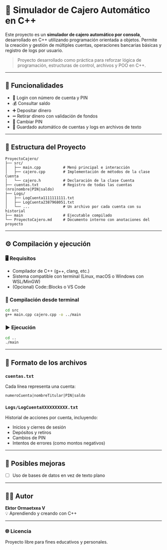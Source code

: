 # 🏧 Simulador de Cajero Automático en C++

Este proyecto es un **simulador de cajero automático por consola**, desarrollado en C++ utilizando programación orientada a objetos. Permite la creación y gestión de múltiples cuentas, operaciones bancarias básicas y registro de logs por usuario.

> Proyecto desarrollado como práctica para reforzar lógica de programación, estructuras de control, archivos y POO en C++.

---

## 🎯 Funcionalidades

- 🔐 Login con número de cuenta y PIN
- 💰 Consultar saldo
- ➕ Depositar dinero
- ➖ Retirar dinero con validación de fondos
- 🔄 Cambiar PIN
- 📄 Guardado automático de cuentas y logs en archivos de texto

---

## 🧱 Estructura del Proyecto

```
ProyectoCajero/
├── src/
│   ├── main.cpp          # Menú principal e interacción
│   ├── cajero.cpp        # Implementación de métodos de la clase Cuenta
│   └── cajero.h          # Declaración de la clase Cuenta
├── cuentas.txt           # Registro de todas las cuentas (nro|nombre|PIN|saldo)
├── Logs/
│   ├── LogCuenta1111111111.txt
│   ├── LogCuenta2387968051.txt
│   └── ...               # Un archivo por cada cuenta con su historial
├── main                  # Ejecutable compilado
└── ProyectoCajero.md     # Documento interno con anotaciones del proyecto
```

---

## ⚙️ Compilación y ejecución

### 🖥️ Requisitos

- Compilador de C++ (g++, clang, etc.)
- Sistema compatible con terminal (Linux, macOS o Windows con WSL/MinGW)
- (Opcional) Code::Blocks o VS Code

### 🔧 Compilación desde terminal

```bash
cd src
g++ main.cpp cajero.cpp -o ../main
```

### ▶️ Ejecución

```bash
cd ..
./main
```

---

## 💾 Formato de los archivos

### `cuentas.txt`
Cada línea representa una cuenta:
```
numeroCuenta|nombreTitular|PIN|saldo
```

### `Logs/LogCuentaXXXXXXXXXX.txt`
Historial de acciones por cuenta, incluyendo:
- Inicios y cierres de sesión
- Depósitos y retiros
- Cambios de PIN
- Intentos de errores (como montos negativos)

---

## 📌 Posibles mejoras
- [ ] Uso de bases de datos en vez de texto plano

---

## 👨‍💻 Autor

**Ektor Ormaetxea V**  
💡 Aprendiendo y creando con C++

---

### 🌐 Licencia
Proyecto libre para fines educativos y personales.
